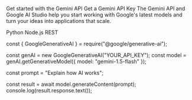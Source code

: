 Get started with the Gemini API
Get a Gemini API Key
The Gemini API and Google AI Studio help you start working with Google's latest models and turn your ideas into applications that scale.

Python
Node.js
REST

const { GoogleGenerativeAI } = require("@google/generative-ai");

const genAI = new GoogleGenerativeAI("YOUR_API_KEY");
const model = genAI.getGenerativeModel({ model: "gemini-1.5-flash" });

const prompt = "Explain how AI works";

const result = await model.generateContent(prompt);
console.log(result.response.text());